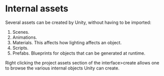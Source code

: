 # Internal assets

Several assets can be created by Unity, without having to be imported:

1. Scenes.
2. Animations.
3. Materials.
This affects how lighting affects an object.
4. Scripts.
5. Prefabs.
Blueprints for objects that can be generated at runtime.

Right clicking the project assets section of the interface>create allows one to browse the various internal objects Unity can create.
